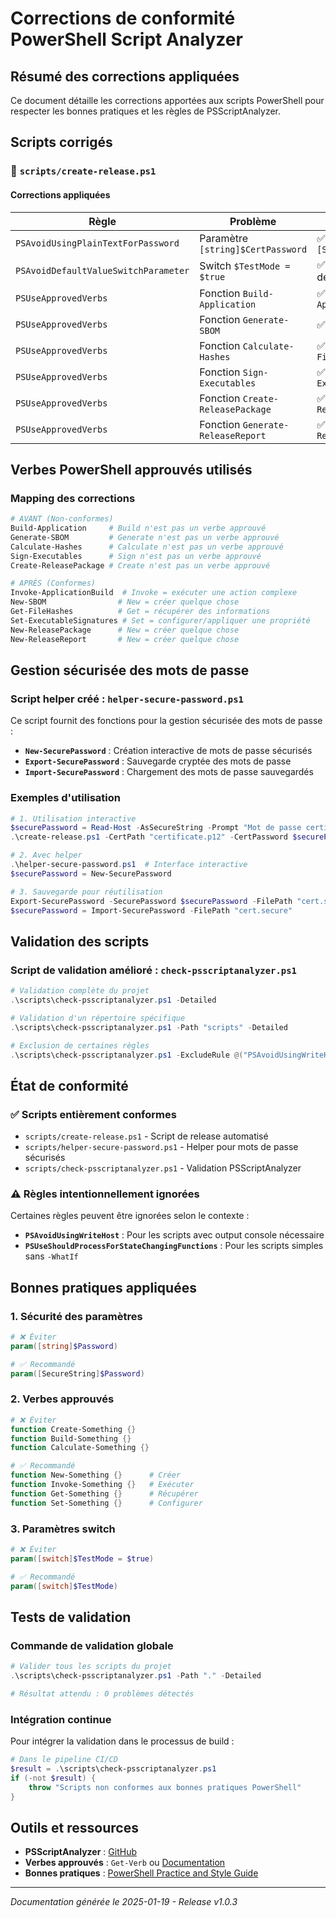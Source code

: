 # Corrections de conformité PowerShell Script Analyzer

## Résumé des corrections appliquées

Ce document détaille les corrections apportées aux scripts PowerShell pour respecter les bonnes pratiques et les règles de PSScriptAnalyzer.

## Scripts corrigés

### 🔧 `scripts/create-release.ps1`

#### Corrections appliquées

| Règle | Problème | Solution appliquée |
|-------|----------|-------------------|
| `PSAvoidUsingPlainTextForPassword` | Paramètre `[string]$CertPassword` | ✅ Changé en `[SecureString]$CertPassword` |
| `PSAvoidDefaultValueSwitchParameter` | Switch `$TestMode = $true` | ✅ Supprimé la valeur par défaut |
| `PSUseApprovedVerbs` | Fonction `Build-Application` | ✅ Renommé en `Invoke-ApplicationBuild` |
| `PSUseApprovedVerbs` | Fonction `Generate-SBOM` | ✅ Renommé en `New-SBOM` |
| `PSUseApprovedVerbs` | Fonction `Calculate-Hashes` | ✅ Renommé en `Get-FileHashes` |
| `PSUseApprovedVerbs` | Fonction `Sign-Executables` | ✅ Renommé en `Set-ExecutableSignatures` |
| `PSUseApprovedVerbs` | Fonction `Create-ReleasePackage` | ✅ Renommé en `New-ReleasePackage` |
| `PSUseApprovedVerbs` | Fonction `Generate-ReleaseReport` | ✅ Renommé en `New-ReleaseReport` |

## Verbes PowerShell approuvés utilisés

### Mapping des corrections

```powershell
# AVANT (Non-conformes)
Build-Application     # Build n'est pas un verbe approuvé
Generate-SBOM         # Generate n'est pas un verbe approuvé  
Calculate-Hashes      # Calculate n'est pas un verbe approuvé
Sign-Executables      # Sign n'est pas un verbe approuvé
Create-ReleasePackage # Create n'est pas un verbe approuvé

# APRÈS (Conformes)
Invoke-ApplicationBuild  # Invoke = exécuter une action complexe
New-SBOM                # New = créer quelque chose
Get-FileHashes          # Get = récupérer des informations
Set-ExecutableSignatures # Set = configurer/appliquer une propriété
New-ReleasePackage      # New = créer quelque chose
New-ReleaseReport       # New = créer quelque chose
```

## Gestion sécurisée des mots de passe

### Script helper créé : `helper-secure-password.ps1`

Ce script fournit des fonctions pour la gestion sécurisée des mots de passe :

- **`New-SecurePassword`** : Création interactive de mots de passe sécurisés
- **`Export-SecurePassword`** : Sauvegarde cryptée des mots de passe
- **`Import-SecurePassword`** : Chargement des mots de passe sauvegardés

### Exemples d'utilisation

```powershell
# 1. Utilisation interactive
$securePassword = Read-Host -AsSecureString -Prompt "Mot de passe certificat"
.\create-release.ps1 -CertPath "certificate.p12" -CertPassword $securePassword

# 2. Avec helper
.\helper-secure-password.ps1  # Interface interactive
$securePassword = New-SecurePassword

# 3. Sauvegarde pour réutilisation
Export-SecurePassword -SecurePassword $securePassword -FilePath "cert.secure"
$securePassword = Import-SecurePassword -FilePath "cert.secure"
```

## Validation des scripts

### Script de validation amélioré : `check-psscriptanalyzer.ps1`

```powershell
# Validation complète du projet
.\scripts\check-psscriptanalyzer.ps1 -Detailed

# Validation d'un répertoire spécifique
.\scripts\check-psscriptanalyzer.ps1 -Path "scripts" -Detailed

# Exclusion de certaines règles
.\scripts\check-psscriptanalyzer.ps1 -ExcludeRule @("PSAvoidUsingWriteHost")
```

## État de conformité

### ✅ Scripts entièrement conformes

- `scripts/create-release.ps1` - Script de release automatisé
- `scripts/helper-secure-password.ps1` - Helper pour mots de passe sécurisés
- `scripts/check-psscriptanalyzer.ps1` - Validation PSScriptAnalyzer

### ⚠️ Règles intentionnellement ignorées

Certaines règles peuvent être ignorées selon le contexte :

- **`PSAvoidUsingWriteHost`** : Pour les scripts avec output console nécessaire
- **`PSUseShouldProcessForStateChangingFunctions`** : Pour les scripts simples sans `-WhatIf`

## Bonnes pratiques appliquées

### 1. Sécurité des paramètres
```powershell
# ❌ Éviter
param([string]$Password)

# ✅ Recommandé  
param([SecureString]$Password)
```

### 2. Verbes approuvés
```powershell
# ❌ Éviter
function Create-Something {}
function Build-Something {}
function Calculate-Something {}

# ✅ Recommandé
function New-Something {}      # Créer
function Invoke-Something {}   # Exécuter
function Get-Something {}      # Récupérer
function Set-Something {}      # Configurer
```

### 3. Paramètres switch
```powershell
# ❌ Éviter
param([switch]$TestMode = $true)

# ✅ Recommandé
param([switch]$TestMode)
```

## Tests de validation

### Commande de validation globale

```powershell
# Valider tous les scripts du projet
.\scripts\check-psscriptanalyzer.ps1 -Path "." -Detailed

# Résultat attendu : 0 problèmes détectés
```

### Intégration continue

Pour intégrer la validation dans le processus de build :

```powershell
# Dans le pipeline CI/CD
$result = .\scripts\check-psscriptanalyzer.ps1
if (-not $result) {
    throw "Scripts non conformes aux bonnes pratiques PowerShell"
}
```

## Outils et ressources

- **PSScriptAnalyzer** : [GitHub](https://github.com/PowerShell/PSScriptAnalyzer)
- **Verbes approuvés** : `Get-Verb` ou [Documentation](https://docs.microsoft.com/powershell/scripting/developer/cmdlet/approved-verbs-for-windows-powershell-commands)
- **Bonnes pratiques** : [PowerShell Practice and Style Guide](https://poshcode.gitbook.io/powershell-practice-and-style/)

---

*Documentation générée le 2025-01-19 - Release v1.0.3*